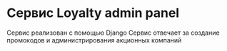 # Сервис Loyalty admin panel
Сервис реализован с помощью Django
Сервис отвечает за создание промокодов и администрирования акционных компаний
